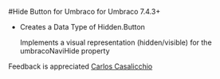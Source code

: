 #Hide Button for Umbraco for Umbraco 7.4.3+

- Creates a Data Type of Hidden.Button

	Implements a visual representation (hidden/visible) for the umbracoNaviHide property

Feedback is appreciated
[Carlos Casalicchio](mailto:carlos.casalicchio@gmail.com)
